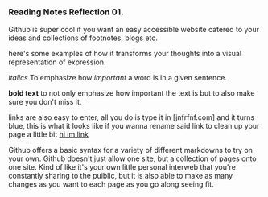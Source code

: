 ### Reading Notes Reflection 01.

Github is super cool if you want an easy accessible website catered to your ideas and collections of footnotes, blogs etc.

here's some examples of how it transforms your thoughts into a visual representation of expression. 

_italics_ To emphasize how _important_ a word is in a given sentence. 

**bold text** to not only emphasize how important the text is but to also make sure you don't miss it. 

links are also easy to enter, all you do is type it in [jnfrfnf.com] and it turns blue, this is what it looks like if you wanna rename said  link to clean up your page a little bit [hi im link](https://hiimlink.com)

Github offers a basic syntax for a variety of different markdowns to try on your own. 
Github doesn't just allow one site, but a collection of pages onto one site. Kind of like it's your own little personal interweb that you're constantly sharing to the puiblic, but it is also able to make as many changes as you want to each page as you go along seeing fit. 

